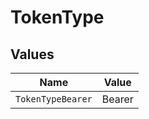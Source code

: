 # TokenType


## Values

| Name              | Value             |
| ----------------- | ----------------- |
| `TokenTypeBearer` | Bearer            |